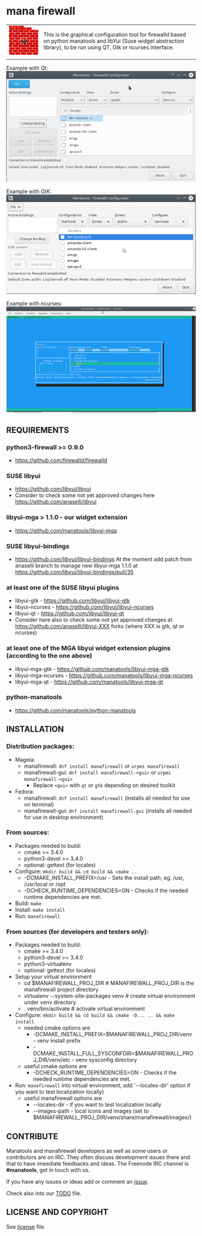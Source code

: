 # mana firewall #

| | |
|-|-|
|![logo](https://raw.githubusercontent.com/manatools/manafirewall/master/share/images/256x256/manafirewall.png "ManaTools Firewall")| This is the graphical configuration tool for firewalld based on python manatools and libYui (Suse widget abstraction library), to be run using QT, Gtk or ncurses interface.|
| | |

Example with Qt:
![manafirewall with Qt UI](screenshots/manafirewall-Runtime_zone_services-qt.png "manafirewall with Qt UI")

Example with GtK:
![manafirewall with GtK UI](screenshots/manafirewall-Runtime_zone_services-gtk.png "manafirewall with GtK UI")

Example with ncurses:
![manafirewall with ncurses UI](screenshots/manafirewall-Runtime_zone_services-ncurses.png "manafirewall with ncurses UI")


## REQUIREMENTS

### python3-firewall >= 0.9.0
* https://github.com/firewalld/firewalld

### SUSE libyui
* https://github.com/libyui/libyui
* Consider to check some not yet approved changes here https://github.com/anaselli/libyui

### libyui-mga > 1.1.0 - our widget extension
* https://github.com/manatools/libyui-mga

### SUSE libyui-bindings
* https://github.com/libyui/libyui-bindings
  At the moment add patch from anaselli branch to manage new libyui-mga 1.1.0 at
  https://github.com/libyui/libyui-bindings/pull/35

### at least one of the SUSE libyui plugins
* libyui-gtk     - https://github.com/libyui/libyui-gtk
* libyui-ncurses - https://github.com/libyui/libyui-ncurses
* libyui-qt      - https://github.com/libyui/libyui-qt
* Consider here also to check some not yet approved changes at
  https://github.com/anaselli/libyui-XXX forks (where XXX is
  gtk, qt or ncurses)

### at least one of the MGA libyui widget extension plugins (according to the one above)
* libyui-mga-gtk     - https://github.com/manatools/libyui-mga-gtk
* libyui-mga-ncurses - https://github.com/manatools/libyui-mga-ncurses
* libyui-mga-qt      - https://github.com/manatools/libyui-mga-qt

### python-manatools
* https://github.com/manatools/python-manatools


## INSTALLATION

### Distribution packages:
* Mageia:
    * manafirewall: `dnf install manafirewall` or `urpmi manafirewall`
    * manafirewall-gui: `dnf install manafirewall-<gui>` or `urpmi manafirewall-<gui>`
        * Replace `<gui>` with `qt` or `gtk` depending on desired toolkit
* Fedora:
    * manafirewall:     `dnf install manafirewall`     (installs all needed for use on terminal)
    * manafirewall-gui: `dnf install manafirewall-gui` (installs all needed for use in desktop environment)

### From sources:
* Packages needed to build:
    * cmake >= 3.4.0
    * python3-devel >= 3.4.0
    * optional: gettext        (for locales)
* Configure: `mkdir build && cd build && cmake ..`
    * -DCMAKE_INSTALL_PREFIX=/usr      - Sets the install path, eg. /usr, /usr/local or /opt
    * -DCHECK_RUNTIME_DEPENDENCIES=ON  - Checks if the needed runtime dependencies are met.
* Build:     `make`
* Install:   `make install`
* Run:       `manafirewall`

### From sources (for developers and testers only):
* Packages needed to build:
    * cmake >= 3.4.0
    * python3-devel >= 3.4.0
    * python3-virtualenv
    * optional: gettext        (for locales)
* Setup your virtual environment
    * cd $MANAFIREWALL_PROJ_DIR               # MANAFIREWALL_PROJ_DIR is the manafirewall project directory
    * virtualenv --system-site-packages venv  # create virtual environment under venv directory
    * . venv/bin/activate                     # activate virtual environment
* Configure: `mkdir build && cd build && cmake -D... .. && make install`
    * needed cmake options are
        * -DCMAKE_INSTALL_PREFIX=$MANAFIREWALL_PROJ_DIR/venv              - venv install prefix
        * -DCMAKE_INSTALL_FULL_SYSCONFDIR=$MANAFIREWALL_PROJ_DIR/venv/etc - venv sysconfig directory
    * useful cmake options are
        * -DCHECK_RUNTIME_DEPENDENCIES=ON  - Checks if the needed runtime dependencies are met.
* Run: `manafirewall` into virtual environment, add '--locales-dir' option if you want to test localization locally)
    * useful manafirewall options are
        * --locales-dir         - if you want to test localization locally
        * --images-path         - local icons and images (set to $MANAFIREWALL_PROJ_DIR/venv/share/manafirewall/images/)

## CONTRIBUTE

Manatools and manafirewall developers as well as some users or contributors are on IRC. They often discuss development issues there
and that to have imeediate feedbacks and ideas. The Freenode IRC channel is **#manatools**, get in touch with us.

If you have any issues or ideas add or comment an [issue](https://github.com/manatools/manafirewall/issues).

Check also into our [TODO](TODO.md) file.

## LICENSE AND COPYRIGHT

See [license](LICENSE) file.
